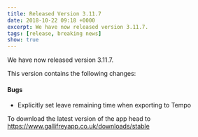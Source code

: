 ```yaml
---
title: Released Version 3.11.7
date: 2018-10-22 09:18 +0000
excerpt: We have now released version 3.11.7.
tags: [release, breaking news]
show: true
---
```


We have now released version 3.11.7.

This version contains the following changes:

#### Bugs

* Explicitly set leave remaining time when exporting to Tempo


To download the latest version of the app head to <https://www.gallifreyapp.co.uk/downloads/stable>
